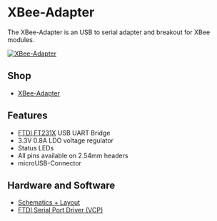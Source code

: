 # XBee-Adapter
The XBee-Adapter is an USB to serial adapter and breakout for XBee modules.

[![XBee-Adapter](https://github.com/watterott/XBee-Adapter/raw/master/hardware/XBee-Adapter_v10.jpg)](http://www.watterott.com/en/USB-Xbee-Adapter)


## Shop
* [XBee-Adapter](http://www.watterott.com/en/USB-Xbee-Adapter)


## Features
* [FTDI FT231X](http://www.ftdichip.com/Products/ICs/FT231X.html) USB UART Bridge
* 3.3V 0.8A LDO voltage regulator
* Status LEDs
* All pins available on 2.54mm headers
* microUSB-Connector


## Hardware and Software
* [Schematics + Layout](https://github.com/watterott/XBee-Adapter/tree/master/hardware)
* [FTDI Serial Port Driver (VCP)](http://www.ftdichip.com/Drivers/VCP.htm)
